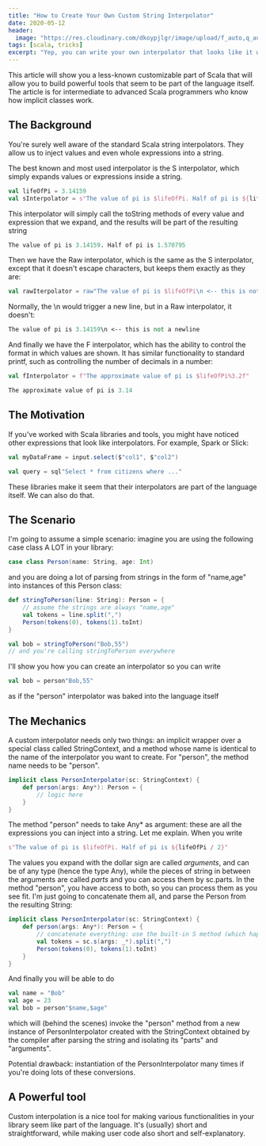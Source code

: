 ```yaml
---
title: "How to Create Your Own Custom String Interpolator"
date: 2020-05-12
header:
  image: "https://res.cloudinary.com/dkoypjlgr/image/upload/f_auto,q_auto:good,c_auto,w_1200,h_300,g_auto,fl_progressive/v1715952116/blog_cover_large_phe6ch.jpg"
tags: [scala, tricks]
excerpt: "Yep, you can write your own interpolator that looks like it was built into the Scala language. Learn how."
---
```


This article will show you a less-known customizable part of Scala that will allow you to build powerful tools that seem to be part of the language itself. The article is for intermediate to advanced Scala programmers who know how implicit classes work.

## The Background

You're surely well aware of the standard Scala string interpolators. They allow us to inject values and even whole expressions into a string.

The best known and most used interpolator is the S interpolator, which simply expands values or expressions inside a string.

```scala
val lifeOfPi = 3.14159
val sInterpolator = s"The value of pi is $lifeOfPi. Half of pi is ${lifeOfPi / 2}"
```

This interpolator will simply call the toString methods of every value and expression that we expand, and the results will be part of the resulting string

```Perl
The value of pi is 3.14159. Half of pi is 1.570795
```

Then we have the Raw interpolator, which is the same as the S interpolator, except that it doesn't escape characters, but keeps them exactly as they are:

```scala
val rawIterpolator = raw"The value of pi is $lifeOfPi\n <-- this is not a newline"
```

Normally, the \n would trigger a new line, but in a Raw interpolator, it doesn't:

```Perl
The value of pi is 3.14159\n <-- this is not a newline
```

And finally we have the F interpolator, which has the ability to control the format in which values are shown. It has similar functionality to standard printf, such as controlling the number of decimals in a number:

```scala
val fInterpolator = f"The approximate value of pi is $lifeOfPi%3.2f"
```

```Perl
The approximate value of pi is 3.14
```

## The Motivation

If you've worked with Scala libraries and tools, you might have noticed other expressions that look like interpolators. For example, Spark or Slick:

```scala
val myDataFrame = input.select($"col1", $"col2")
```

```scala
val query = sql"Select * from citizens where ..."
```

These libraries make it seem that their interpolators are part of the language itself. We can also do that.

## The Scenario

I'm going to assume a simple scenario: imagine you are using the following case class A LOT in your library:

```scala
case class Person(name: String, age: Int)
```

and you are doing a lot of parsing from strings in the form of "name,age" into instances of this Person class:

```scala
def stringToPerson(line: String): Person = {
    // assume the strings are always "name,age"
    val tokens = line.split(",")
    Person(tokens(0), tokens(1).toInt)
}

val bob = stringToPerson("Bob,55")
// and you're calling stringToPerson everywhere
```

I'll show you how you can create an interpolator so you can write

```scala
val bob = person"Bob,55"
```

as if the "person" interpolator was baked into the language itself

## The Mechanics

A custom interpolator needs only two things: an implicit wrapper over a special class called StringContext, and a method whose name is identical to the name of the interpolator you want to create. For "person", the method name needs to be "person".

```scala
implicit class PersonInterpolator(sc: StringContext) {
    def person(args: Any*): Person = {
        // logic here
    }
}
```

The method "person" needs to take Any\* as argument: these are all the expressions you can inject into a string. Let me explain. When you write

```scala
s"The value of pi is $lifeOfPi. Half of pi is ${lifeOfPi / 2}"
```

The values you expand with the dollar sign are called _arguments_, and can be of any type (hence the type Any), while the pieces of string in between the arguments are called _parts_ and you can access them by sc.parts. In the method "person", you have access to both, so you can process them as you see fit. I'm just going to concatenate them all, and parse the Person from the resulting String:

```scala
implicit class PersonInterpolator(sc: StringContext) {
    def person(args: Any*): Person = {
        // concatenate everything: use the built-in S method (which happens to be used in the S interpolator)
        val tokens = sc.s(args: _*).split(",")
        Person(tokens(0), tokens(1).toInt)
    }
}
```

And finally you will be able to do

```scala
val name = "Bob"
val age = 23
val bob = person"$name,$age"
```

which will (behind the scenes) invoke the "person" method from a new instance of PersonInterpolator created with the StringContext obtained by the compiler after parsing the string and isolating its "parts" and "arguments".

Potential drawback: instantiation of the PersonInterpolator many times if you're doing lots of these conversions.

## A Powerful tool

Custom interpolation is a nice tool for making various functionalities in your library seem like part of the language. It's (usually) short and straightforward, while making user code also short and self-explanatory.
